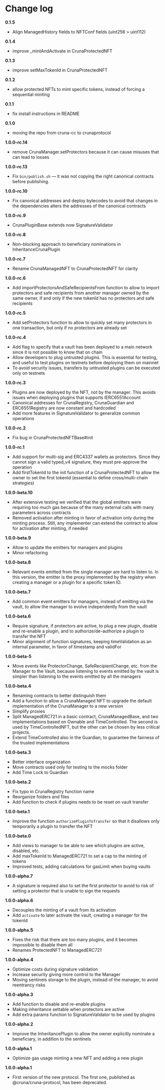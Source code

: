 # Change log

**0.1.5**
- Align ManagedHistory fields to NFTConf fields (uint256 > uint112)

**0.1.4**
- improve _mintAndActivate in CrunaProtectedNFT

**0.1.3**
- improve setMaxTokenId in CrunaProtectedNFT

**0.1.2**
- allow protected NFTs to mint specific tokens, instead of forcing a sequential minting

**0.1.1**
- fix install instructions in README

**0.1.0**
- moving the repo from cruna-cc to crunaprotocol

**1.0.0-rc.14**
- remove CrunaManager.setProtectors because it can cause misuses that can lead to losses

**1.0.0-rc.13**
- Fix `bin/publish.sh` — it was not copying the right canonical contracts before publishing.

**1.0.0-rc.10**
- Fix canonical addresses and deploy bytecodes to avoid that changes in the dependencies alters the addresses of the canonical contracts

**1.0.0-rc.9**
- CrunaPluginBase extends now SignatureValidator

**1.0.0-rc.8**
- Non-blocking approach to beneficiary nominations in InheritanceCrunaPlugin

**1.0.0-rc.7**
- Rename CrunaManagedNFT to CrunaProtectedNFT for clarity

**1.0.0-rc.6**
- Add importProtectorsAndSafeRecipientsFrom function to allow to import protectors and safe recipients from another manager owned by the same owner, if and only if the new tokenId has no protectors and safe recipients

**1.0.0-rc.5**
- Add setProtectors function to allow to quickly set many protectors in one transaction, but only if no protectors are already set

**1.0.0-rc.4**
- Add flag to specify that a vault has been deployed to a main network since it is not possible to know that on chain
- Allow developers to plug untrusted plugins. This is essential for testing, and useful to test plugins on testnets before deploying them on mainnet
- To avoid security issues, transfers by untrusted plugins can be executed only on testnets

**1.0.0-rc.3**
- Plugins are now deployed by the NFT, not by the manager. This avoids issues when deploying plugins that supports IERC6551Account 
- Canonical addresses for CrunaRegistry, CrunaGuardian and ERC6551Registry are now constant and hardcoded
- Add more features in SignatureValidator to generalize common operations

**1.0.0-rc.2**
- Fix bug in CrunaProtectedNFTBase#init

**1.0.0-rc.1**
- Add support for multi-sig and ERC4337 wallets as protectors. Since they cannot sign a valid typed_v4 signature, they must pre-approve the operation
- Add firstTokenId to the init function of a CrunaProtectedNFT to allow the owner to set the first tokenId (essential to define cross/multi-chain strategies)

**1.0.0-beta.10**
- After extensive testing we verified that the global emitters were requiring too much gas because of the many external calls with many parameters across contracts
- Removed activation after minting in favor of activation only during the minting process. Still, any implementer can extend the contract to allow for activation after minting, if needed

**1.0.0-beta.9**
- Allow to update the emitters for managers and plugins
- Minor refactoring

**1.0.0-beta.8**
- Relevant events emitted from the single manager are hard to listen to. In this version, the emitter is the proxy implemented by the registry when creating a manager or a plugin for a specific token ID.

**1.0.0-beta.7**
- Add common event emitters for managers, instead of emitting via the vault, to allow the manager to evolve independently from the vault

**1.0.0-beta.6**
- Require signature, if protectors are active, to plug a new plugin, disable and re-enable a plugin, and to authorize/de-authorize a plugin to transfer the NFT
- Minor alignment of function signatures, keeping timeValidation as an internal parameter, in favor of timestamp and validFor

**1.0.0-beta-5**
- Move events like ProtectorChange, SafeRecipientChange, etc. from the Manager to the Vault, because listening to events emitted by the vault is simpler than listening to the events emitted by all the managers

**1.0.0-beta.4**
- Renaming contracts to better distinguish them
- Add a function to allow a CrunaManaged NFT to upgrade the default implementation of the CrunaManager to a new version
- Simplify proxies
- Split ManagedERC721 in a basic contract, CrunaManagedBase, and two implementations based on Ownable and TimeControlled. The second is used by TimeControlledNFT, but the other can be chosen by less critical projects.
- Extend TimeControlled also in the Guardian, to guarantee the fairness of the trusted implementations 

**1.0.0-beta.3**
- Better interface organization
- Move contracts used only for testing to the mocks folder
- Add Time Lock to Guardian

**1.0.0-beta.2**
- Fix typo in CrunaRegistry function name
- Reorganize folders and files
- Add function to check if plugins needs to be reset on vault transfer

**1.0.0-beta.1**
- Improve the function `authorizePluginToTransfer` so that it disallows only temporarily a plugin to transfer the NFT 

**1.0.0-beta.0**
- Add views to manager to be able to see which plugins are active, disabled, etc.
- Add maxTokenId to ManagedERC721 to set a cap to the minting of tokens
- Improved tests, adding calculations for gasLimit when buying vaults

**1.0.0-alpha.7**
- A signature is required also to set the first protector to avoid to risk of setting a protector that is unable to sign the requests

**1.0.0-alpha.6**

- Decouples the minting of a vault from its activation
- Add `activate` to later activate the vault, creating a manager for the tokenId

**1.0.0-alpha.5**

- Fixes the risk that there are too many plugins, and it becomes impossible to disable them all
- Renames ProtectedNFT to ManagedERC721

**1.0.0-alpha.4**

- Optimize costs during signature validation
- Increase security giving more control to the Manager
- Moving sentinels storage to the plugin, instead of the manager, to avoid reentrancy risks


**1.0.0-alpha.3**

- Add function to disable and re-enable plugins
- Making inheritance settable when protectors are active
- Add extra params function to SignatureValidator to be used by plugins

**1.0.0-alpha.2**

- Improve the InheritancePlugin to allow the owner explicitly nominate a beneficiary, in addition to the sentinels

**1.0.0-alpha.1**

- Optimize gas usage minting a new NFT and adding a new plugin

**1.0.0-alpha.1**

- First version of the new protocol. The first one, published as @cruna/cruna-protocol, has been deprecated.

